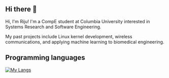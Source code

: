 ## Hi there 👋
Hi, I'm Riju! I'm a CompE student at Columbia University interested in Systems Research and Software Engineering.

My past projects include Linux kernel development, wireless communications, and applying machine learning to biomedical engineering.
## Programming languages
[![My Langs](https://skillicons.dev/icons?i=python,c,go,latex)](https://skillicons.dev)
<!--
**UjirYed/UjirYed** is a ✨ _special_ ✨ repository because its `README.md` (this file) appears on your GitHub profile.

Here are some ideas to get you started:

- 🔭 I’m currently working on ...
- 🌱 I’m currently learning ...
- 👯 I’m looking to collaborate on ...
- 🤔 I’m looking for help with ...
- 💬 Ask me about ...
- 📫 How to reach me: ...
- 😄 Pronouns: ...
- ⚡ Fun fact: ...
-->
